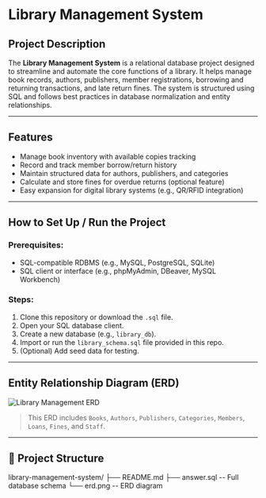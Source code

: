 #  Library Management System

##  Project Description

The **Library Management System** is a relational database project designed to streamline and automate the core functions of a library. It helps manage book records, authors, publishers, member registrations, borrowing and returning transactions, and late return fines. The system is structured using SQL and follows best practices in database normalization and entity relationships.

---

##  Features

- Manage book inventory with available copies tracking
- Record and track member borrow/return history
- Maintain structured data for authors, publishers, and categories
- Calculate and store fines for overdue returns (optional feature)
- Easy expansion for digital library systems (e.g., QR/RFID integration)

---

## How to Set Up / Run the Project

### Prerequisites:
- SQL-compatible RDBMS (e.g., MySQL, PostgreSQL, SQLite)
- SQL client or interface (e.g., phpMyAdmin, DBeaver, MySQL Workbench)

### Steps:
1. Clone this repository or download the `.sql` file.
2. Open your SQL database client.
3. Create a new database (e.g., `library_db`).
4. Import or run the `library_schema.sql` file provided in this repo.
5. (Optional) Add seed data for testing.

---

## Entity Relationship Diagram (ERD)

![Library Management ERD](link)  


> This ERD includes `Books`, `Authors`, `Publishers`, `Categories`, `Members`, `Loans`, `Fines`, and `Staff`.

---

## 📁 Project Structure

library-management-system/
├── README.md
├── answer.sql       -- Full database schema
└── erd.png                  -- ERD diagram

